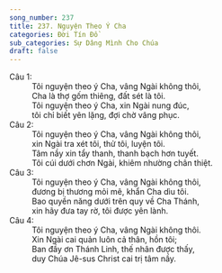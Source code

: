 ```yaml
---
song_number: 237
title: 237. Nguyện Theo Ý Cha
categories: Đời Tín Đồ
sub_categories: Sự Dâng Mình Cho Chúa
draft: false
---
```

<dl><dt>Câu 1:</dt><dd data-verse="1">Tôi nguyện theo ý Cha, vâng Ngài không thôi, <br/>Cha là thợ gốm thiêng, đất sét là tôi. <br/>Tôi nguyện theo ý Cha, xin Ngài nung đúc, <br/>tôi chỉ biết yên lặng, đợi chờ vâng phục. </dd><dt>Câu 2:</dt><dd data-verse="2">Tôi nguyện theo ý Cha, vâng Ngài không thôi, <br/>xin Ngài tra xét tôi, thử tôi, luyện tôi. <br/>Tâm nầy xin tẩy thanh, thanh bạch hơn tuyết. <br/>Tôi cúi dưới chơn Ngài, khiêm nhường chân thiệt. </dd><dt>Câu 3:</dt><dd data-verse="3">Tôi nguyện theo ý Cha, vâng Ngài không thôi, <br/>đương bị thương mỏi mê, khẩn Cha dìu tôi. <br/>Bao quyền năng dưới trên quy về Cha Thánh, <br/>xin hãy đưa tay rờ, tôi được yên lành. </dd><dt>Câu 4:</dt><dd data-verse="3">Tôi nguyện theo ý Cha, vâng Ngài không thôi. <br/>Xin Ngài cai quản luôn cả thân, hồn tôi; <br/>Ban đầy ơn Thánh Linh, thế nhân được thấy, <br/>duy Chúa Jê-sus Christ cai trị tâm nầy. </dd></dl>